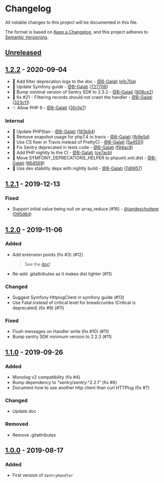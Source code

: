 # Changelog

All notable changes to this project will be documented in this file.

The format is based on [Keep a Changelog](https://keepachangelog.com/en/1.0.0/),
and this project adheres to [Semantic Versioning](https://semver.org/spec/v2.0.0.html).

## [Unreleased](https://github.com/B-Galati/monolog-sentry-handler/compare/1.2.2...main)

## [1.2.2](https://github.com/B-Galati/monolog-sentry-handler/compare/1.2.1...1.2.2) - 2020-09-04

-   📝 Add filter deprecation logs to the doc - [@B-Galati](https://github.com/B-Galati) ([e1c70a](https://github.com/B-Galati/monolog-sentry-handler/commit/e1c70a3da87f44b923173becf7bec59f9756696a))
-   📝 Update Symfony guide - [@B-Galati](https://github.com/B-Galati) ([727706](https://github.com/B-Galati/monolog-sentry-handler/commit/727706b952bc1119a0b5da1ec12ff104682f386a))
-   🔧 Bump minimal version of Sentry SDK to 2.3.2 - [@B-Galati](https://github.com/B-Galati) ([808ce2](https://github.com/B-Galati/monolog-sentry-handler/commit/808ce2c5cd011593e26e0050b7346377ce767b1f))
-   🐛 fix #21 - Filtering records should not crash the handler - [@B-Galati](https://github.com/B-Galati) ([323c11](https://github.com/B-Galati/monolog-sentry-handler/commit/323c11ebb0f1e1ab6a4005c89eff8330b2f39177))
-   ✨ Allow PHP 8 - [@B-Galati](https://github.com/B-Galati) ([30cfe7](https://github.com/B-Galati/monolog-sentry-handler/commit/30cfe70a123b5e8ee38976f6a64aff56f06eba81))

### Internal

-   🔧 Update PHPStan - [@B-Galati](https://github.com/B-Galati) ([183b84](https://github.com/B-Galati/monolog-sentry-handler/commit/183b8404bfd2171669f29a3f1c3420ef870b9f81))
-   🔧 Remove snapshot usage for php7.4 in travis - [@B-Galati](https://github.com/B-Galati) ([fb9e5d](https://github.com/B-Galati/monolog-sentry-handler/commit/fb9e5d773de6076d9ee448b9a8a9db355b80aa59))
-   🔧 Use CS fixer in Travis instead of PrettyCI - [@B-Galati](https://github.com/B-Galati) ([5a4551](https://github.com/B-Galati/monolog-sentry-handler/commit/5a45512f4da9d47a972225dedc493ad27d6434fe))
-   🔧 Fix Sentry deprecated in tests code - [@B-Galati](https://github.com/B-Galati) ([f94ac9](https://github.com/B-Galati/monolog-sentry-handler/commit/f94ac97c1aedcb221f80624737f007ac42231ac4))
-   🔧 Add PHP nightly to the CI - [@B-Galati](https://github.com/B-Galati) ([ce7acb](https://github.com/B-Galati/monolog-sentry-handler/commit/ce7acbbb0c698c62d83d11bd7af42c92e66abe41))
-   🔧 Move SYMFONY_DEPRECATIONS_HELPER to phpunit.xml.dist - [@B-Galati](https://github.com/B-Galati) ([864569](https://github.com/B-Galati/monolog-sentry-handler/commit/8645697b9ff93dfc5a44fd0076021501c2837a10))
-   🔧 Use dev stability deps with nightly build - [@B-Galati](https://github.com/B-Galati) ([7d6957](https://github.com/B-Galati/monolog-sentry-handler/commit/7d6957601451c8b2fbb4c912c3c542b2bdf8c4a1))

## [1.2.1](https://github.com/B-Galati/monolog-sentry-handler/compare/1.2.0...1.2.1) - 2019-12-13

### Fixed

-   Support initial value being null on array_reduce (#16) - [@jandeschuttere](https://github.com/jandeschuttere) ([095d6d](https://github.com/B-Galati/monolog-sentry-handler/commit/095d6d57e7feaeeb30498f8c4a7fec963b4fde84))

## [1.2.0](https://github.com/B-Galati/monolog-sentry-handler/compare/1.1.0...1.2.0) - 2019-11-06

### Added

-   Add extension points (fix #3) (#12)
    > See the [doc](doc/extension-points.md)!
-   Re-add .gitattributes as it makes dist lighter (#11)

### Changed

-   Suggest Symfony HttplugClient in symfony guide (#13)
-   Use Fatal instead of critical level for breadcrumbs (Critical is deprecated) (fix #9) (#11)

### Fixed

-   Flush messages on Handler write (fix #10) (#11)
-   Bump sentry SDK minimum version to 2.2.3 (#11)

## [1.1.0](https://github.com/B-Galati/monolog-sentry-handler/compare/1.0.0...1.1.0) - 2019-09-26

### Added

-   Monolog v2 compatibility (fix #4)
-   Bump dependency to "sentry/sentry:^2.2.1" (fix #6)
-   Document how to use another http client than curl HTTPlug (fix #7)

### Changed

-   Update doc

### Removed

-   Remove .gitattributes

## [1.0.0](https://github.com/B-Galati/monolog-sentry-handler/compare/acf546c...1.0.0) - 2019-08-17

### Added

-   First version of `SentryHandler`
